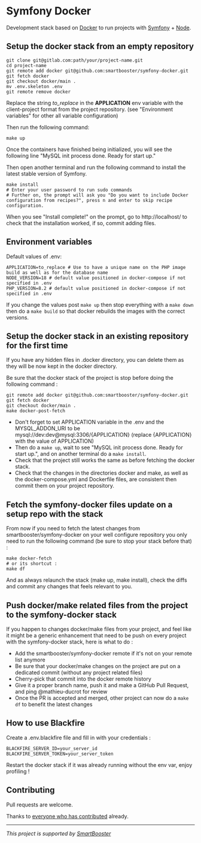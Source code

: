 # Symfony Docker

Development stack based on [Docker](https://www.docker.com/) to run projects with [Symfony](https://symfony.com) + [Node](https://nodejs.org/fr).

## Setup the docker stack from an empty repository

```shell
git clone git@gitlab.com:path/your/project-name.git
cd project-name
git remote add docker git@github.com:smartbooster/symfony-docker.git
git fetch docker
git checkout docker/main .
mv .env.skeleton .env
git remote remove docker
```

Replace the string *to_replace* in the **APPLICATION** env variable with the client-project format from the project repository.
(see "Environment variables" for other all variable configuration)

Then run the following command:
```shell
make up
```

Once the containers have finished being initialized, you will see the following line "MySQL init process done. Ready for start up."

Then open another terminal and run the following command to install the latest stable version of Symfony.

```shell
make install
# Enter your user password to run sudo commands
# Further on, the prompt will ask you "Do you want to include Docker configuration from recipes?", press n and enter to skip recipe configuration.
```

When you see "Install complete!" on the prompt, go to http://localhost/ to check that the installation worked, if so, commit adding files.

## Environment variables

Default values of .env:

```dotenv
APPLICATION=to_replace # Use to have a unique name on the PHP image build as well as for the database name
NODE_VERSION=18 # default value positioned in docker-compose if not specified in .env
PHP_VERSION=8.2 # default value positioned in docker-compose if not specified in .env
```

If you change the values post `make up` then stop everything with a `make down` then do a `make build` so that docker rebuilds the images with the correct versions.

## Setup the docker stack in an existing repository for the first time

If you have any hidden files in .docker directory, you can delete them as they will be now kept in the docker directory.

Be sure that the docker stack of the project is stop before doing the following command :

```shell
git remote add docker git@github.com:smartbooster/symfony-docker.git
git fetch docker
git checkout docker/main .
make docker-post-fetch
```

- Don't forget to set APPLICATION variable in the .env and the MYSQL_ADDON_URI to be mysql://dev:dev@mysql:3306/{APPLICATION} (replace {APPLICATION} with the value of APPLICATION)
- Then do a `make up`, wait to see "MySQL init process done. Ready for start up.", and on another terminal do a `make install`.
- Check that the project still works the same as before fetching the docker stack.
- Check that the changes in the directories docker and make, as well as the docker-compose.yml and Dockerfile files, are consistent then commit them on your project repository.

## Fetch the symfony-docker files update on a setup repo with the stack

From now if you need to fetch the latest changes from smartbooster/symfony-docker on your well configure repository you only need to run the following command (be sure to stop your stack before that) :

```shell
make docker-fetch 
# or its shortcut : 
make df
```

And as always relaunch the stack (make up, make install), check the diffs and commit any changes that feels relevant to you.

## Push docker/make related files from the project to the symfony-docker stack

If you happen to changes docker/make files from your project, and feel like it might be a generic enhancement that need to be push on every project with the symfony-docker stack, here is what to do :

- Add the smartbooster/symfony-docker remote if it's not on your remote list anymore
- Be sure that your docker/make changes on the project are put on a dedicated commit (without any project related files)
- Cherry-pick that commit into the docker remote history
- Give it a proper branch name, push it and make a GitHub Pull Request, and ping @mathieu-ducrot for review
- Once the PR is accepted and merged, other project can now do a `make df` to benefit the latest changes

## How to use Blackfire

Create a .env.blackfire file and fill in with your credentials :

```dotenv
BLACKFIRE_SERVER_ID=your_server_id
BLACKFIRE_SERVER_TOKEN=your_server_token
```

Restart the docker stack if it was already running without the env var, enjoy profiling !

## Contributing

Pull requests are welcome.

Thanks to [everyone who has contributed](https://github.com/smartbooster/symfony-docker/contributors) already.

---

*This project is supported by [SmartBooster](https://www.smartbooster.io)*
